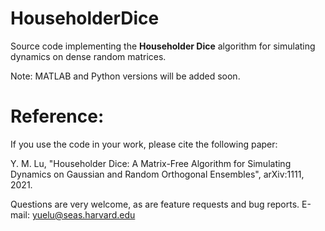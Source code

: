 # HouseholderDice

Source code implementing the **Householder Dice** algorithm for simulating dynamics on dense random matrices.

Note: MATLAB and Python versions will be added soon.

# Reference:

If you use the code in your work, please cite the following paper:

Y. M. Lu, "Householder Dice: A Matrix-Free Algorithm for Simulating Dynamics on
Gaussian and Random Orthogonal Ensembles", arXiv:1111, 2021.

Questions are very welcome, as are feature requests and bug reports.
E-mail: yuelu@seas.harvard.edu
